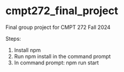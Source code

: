 # cmpt272_final_project
 Final group project for CMPT 272 Fall 2024

Steps:
1. Install npm
2. Run npm install in the command prompt
3. In command prompt: npm run start

